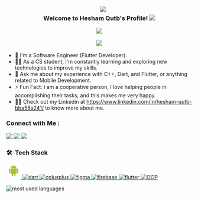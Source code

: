 
<img width="250" align="right" src="https://c.tenor.com/_DOBjnGspYAAAAAM/code-coding.gif">

<h3 align="center">
  Welcome to Hesham Qutb's Profile!
  <img src="https://media.giphy.com/media/hvRJCLFzcasrR4ia7z/giphy.gif" width="28">
</h3>

<!-- Typing SVG by DenverCoder1 - https://github.com/DenverCoder1/readme-typing-svg -->
<p align="center">
  <a href="https://github.com/DenverCoder1/readme-typing-svg"><img src="https://readme-typing-svg.herokuapp.com/?lines=Software%20Engineer;Flutter%20Developer;Always%20Learning%20New%20Things&font=Fira%20Code&center=true&width=440&height=45&color=f75c7e&vCenter=true&size=22"></a>
</p> 

<p align="center">
<a href="https://komarev.com/ghpvc/?username=HeshamQutb&style=for-the-badge">
    <img src="https://komarev.com/ghpvc/?username=HeshamQutb&style=for-the-badge"></a>
</p> 



- 🏢 I'm a Software Engineer (Flutter Developer).
- 👨‍💻 As a CS student, I'm constantly learning and exploring new technologies to improve my skills.
- 💬 Ask me about my experience with C++, Dart, and Flutter, or anything related to Mobile Development.
- ⚡ Fun Fact: I am a cooperative person, I love helping people in accomplishing their tasks, and this makes me very happy.
- 👨‍💻 Check out my Linkedin at https://www.linkedin.com/in/hesham-qutb-bba58a241/ to know more about me.


### Connect with Me :

<a href="https://www.linkedin.com/in/hesham-qutb-bba58a241/" target="_blank"><img src="https://img.shields.io/badge/-Hesham%20Qutb-0077B5?style=for-the-badge&logo=Linkedin&logoColor=white"/></a>
<a href="https://wa.me/201095434464" target="_blank"><img src="https://img.shields.io/badge/-Hesham%20Qutb-0077B5?style=for-the-badge&logo=WhatsApp&logoColor=Green"/></a>
<a href="https://www.facebook.com/Hesham.ElQutb.1" target="_blank"><img src="https://img.shields.io/badge/-Hesham%20Qutb-0077B5?style=for-the-badge&logo=Facebook&logoColor=white"/></a>

### 🛠 &nbsp;Tech Stack

<p align="left"> 
  <a href="https://developer.android.com" target="_blank" rel="noreferrer"> <img src="https://raw.githubusercontent.com/devicons/devicon/master/icons/android/android-original-wordmark.svg" alt="android" width="40" height="40"/> </a> <a href="https://dart.dev" target="_blank" rel="noreferrer"> <img src="https://www.vectorlogo.zone/logos/dartlang/dartlang-icon.svg" alt="dart" width="40" height="40"/> </a> <a href="https://cplusplus.com/" target="_blank" rel="noreferrer"> <img src="https://upload.wikimedia.org/wikipedia/commons/1/18/ISO_C%2B%2B_Logo.svg" alt="cplusplus" width="40" height="40"/> </a> <a href="https://www.figma.com/" target="_blank" rel="noreferrer"> <img src="https://www.vectorlogo.zone/logos/figma/figma-icon.svg" alt="figma" width="40" height="40"/> </a> <a href="https://firebase.google.com/" target="_blank" rel="noreferrer"> <img src="https://www.vectorlogo.zone/logos/firebase/firebase-icon.svg" alt="firebase" width="40" height="40"/> </a> <a href="https://flutter.dev" target="_blank" rel="noreferrer"> <img src="https://www.vectorlogo.zone/logos/flutterio/flutterio-icon.svg" alt="flutter" width="40" height="40"/> </a> <a href="https://www.w3schools.com/cpp/cpp_oop.asp" target="_blank" rel="noreferrer"> <img src="https://thumbs.dreamstime.com/b/oop-letter-logo-design-black-background-creative-initials-concept-241988144.jpg" alt="OOP" width="40" height="40"/> </a>





<p align="center">
<img align="left" src="https://github-readme-stats.vercel.app/api/top-langs?username=HeshamQutb&show_icons=true&locale=en&layout=compact&theme=radical" alt="most used languages" />
<br>
</p> 


 
